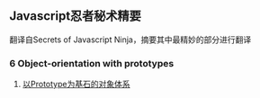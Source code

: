 ## Javascript忍者秘术精要
翻译自Secrets of Javascript Ninja，摘要其中最精妙的部分进行翻译

### 6 Object-orientation with prototypes

1. [以Prototype为基石的对象体系]()